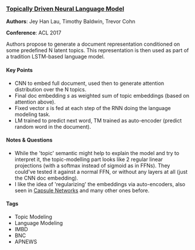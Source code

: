 ### [Topically Driven Neural Language Model][1]

**Authors**: Jey Han Lau, Timothy Baldwin, Trevor Cohn

**Conference**: ACL 2017

Authors propose to generate a document representation conditioned on some
predefined N latent topics. This representation is then used as part of a
tradition LSTM-based language model.

#### Key Points

* CNN to embed full document, used then to generate attention distribution over
  the N topics.
* Final doc embedding _s_ as weighted sum of topic embeddings (based on attention
  above).
* Fixed vector _s_ is fed at each step of the RNN doing the language modeling
  task.
* LM trained to predict next word, TM trained as auto-encoder (predict random
  word in the document).

#### Notes & Questions

* While the 'topic' semantic might help to explain the model and try to
  interpret it, the topic-modelling part looks like 2 regular linear projections
  (with a softmax instead of sigmoid as in FFNs). They could've tested it
  against a normal FFN, or without any layers at all (just the CNN doc
  embedding).
* I like the idea of 'regularizing' the embeddings via auto-encoders, also seen
  in [Capsule Networks][2] and many other ones before.


#### Tags

* Topic Modeling
* Language Modeling
* IMBD
* BNC
* APNEWS

[1]: https://arxiv.org/abs/1704.08012 "Paper"
[2]: ./capsule_networks.md "Paper"
